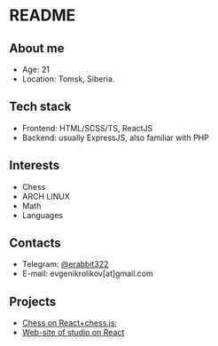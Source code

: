 # README
## About me
+ Age: 21
+ Location: Tomsk, Siberia.
## Tech stack
+ Frontend: HTML/SCSS/TS, ReactJS
+ Backend: usually ExpressJS, also familiar with PHP
## Interests
+ Chess
+ ARCH LINUX
+ Math
+ Languages
## Contacts
+ Telegram: [@erabbit322](https://t.me/erabbit322)
+ E-mail: evgenikrolikov[at]gmail.com
## Projects
+ [Chess on React+chess.js](https://github.com/0xEVG/chess-on-react);
+ [Web-site of studio on React](https://github.com/0xEVG/LeStudio)

